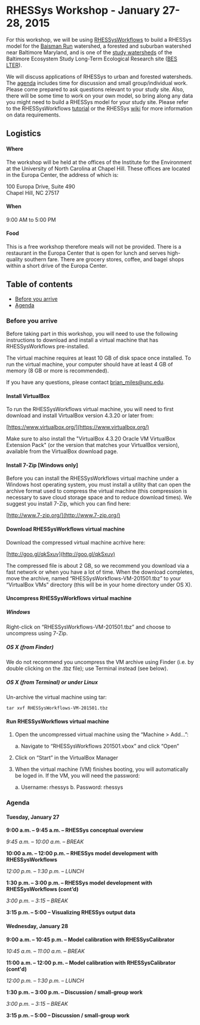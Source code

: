 # RHESSys Workshop - January 27-28, 2015


For this workshop, we will be using [RHESSysWorkflows](https://github.com/selimnairb/RHESSysWorkflows) to build a RHESSys model for the [Baisman Run](http://waterdata.usgs.gov/md/nwis/uv/?site_no=01583580) watershed, a forested and suburban watershed near Baltimore Maryland, and is one of the [study watersheds](http://www.umbc.edu/cuere/BaltimoreWTB/data.html) of the Baltimore Ecosystem Study Long-Term Ecological Research site ([BES LTER](http://www.beslter.org)).

We will discuss applications of RHESSys to urban and forested watersheds.  The [agenda](#agenda) includes time for discussion and small group/individual work.  Please come prepared to ask questions relevant to your study site.  Also, there will be some time to work on your own model, so bring along any data you might need to build a RHESSys model for your study site.  Please refer to the RHESSysWorkflows [tutorial](https://github.com/selimnairb/RHESSysWorkflows#using-rhessysworkflows---introduction) or the RHESSys [wiki](https://github.com/RHESSys/RHESSys/wiki) for more information on data requirements.

## Logistics

#### Where
The workshop will be held at the offices of the Institute for the Environment at the University of North Carolina at Chapel Hill.  These offices are located in the Europa Center, the address of which is:
 
100 Europa Drive, Suite 490  
Chapel Hill, NC 27517

#### When
9:00 AM to 5:00 PM

#### Food
This is a free workshop therefore meals will not be provided.  There is a restaurant in the Europa Center that is open for lunch and serves high-quality southern fare.  There are grocery stores, coffee, and bagel shops within a short drive of the Europa Center.

## Table of contents
- [Before you arrive](#before-you-arrive)
- [Agenda](#agenda)

### Before you arrive
Before taking part in this workshop, you will need to use the following instructions to download and install a virtual machine that has RHESSysWorkflows pre-installed.The virtual machine requires at least 10 GB of disk space once installed.  To run the virtual machine, your computer should have at least 4 GB of memory (8 GB or more is recommended).If you have any questions, please contact brian_miles@unc.edu.

#### Install VirtualBox
To run the RHESSysWorkflows virtual machine, you will need to first download and install VirtualBox version 4.3.20 or later from:[https://www.virtualbox.org/](https://www.virtualbox.org/)Make sure to also install the "VirtualBox 4.3.20 Oracle VM VirtualBox Extension Pack" (or the version that matches your VirtualBox version), available from the VirtualBox download page.
#### Install 7-Zip [Windows only]
Before you can install the RHESSysWorkflows virtual machine under a Windows host operating system, you must install a utility that can open the archive format used to compress the virtual machine (this compression is necessary to save cloud storage space and to reduce download times).  We suggest you install 7-Zip, which you can find here:

[http://www.7-zip.org/](http://www.7-zip.org/)#### Download RHESSysWorkflows virtual machine
Download the compressed virtual machine acrhive here:

[http://goo.gl/qkSxuv](http://goo.gl/qkSxuv)

The compressed file is about 2 GB, so we recommend you download via a fast network or when you have a lot of time.  When the download completes, move the archive, named “RHESSysWorkflows-VM-201501.tbz” to your “VirtualBox VMs” directory (this will be in your home directory under OS X).

#### Uncompress RHESSysWorkflows virtual machine##### WindowsRight-click on “RHESSysWorkflows-VM-201501.tbz” and choose to uncompress using 7-Zip.
##### OS X (from Finder)We do not recommend you uncompress the VM archive using Finder (i.e. by double clicking on the .tbz file); use Terminal instead (see below).##### OS X (from Terminal) or under Linux
Un-archive the virtual machine using tar:    tar xvf RHESSysWorkflows-VM-201501.tbz#### Run RHESSysWorkflows virtual machine1.	Open the uncompressed virtual machine using the “Machine > Add…”:
	a.	Navigate to “RHESSysWorkflows 201501.vbox” and click “Open”2.	Click on “Start” in the VirtualBox Manager3.	When the virtual machine (VM) finishes booting, you will automatically be loged in.  If the VM, you will need the password:
	a.  Username: rhessys	b.	Password: rhessys### Agenda
#### Tuesday, January 27
**9:00 a.m. – 9:45 a.m. – RHESSys conceptual overview***9:45 a.m. – 10:00 a.m. – BREAK***10:00 a.m. – 12:00 p.m. – RHESSys model development with RHESSysWorkflows***12:00 p.m. – 1:30 p.m. – LUNCH***1:30 p.m. – 3:00 p.m. – RHESSys model development with RHESSysWorkflows (cont’d)***3:00 p.m. – 3:15 – BREAK***3:15 p.m. – 5:00 – Visualizing RHESSys output data**#### Wednesday, January 28
**9:00 a.m. – 10:45 p.m. – Model calibration with RHESSysCalibrator***10:45 a.m. – 11:00 a.m. – BREAK***11:00 a.m. – 12:00 p.m. – Model calibration with RHESSysCalibrator (cont'd)***12:00 p.m. – 1:30 p.m. – LUNCH***1:30 p.m. – 3:00 p.m. – Discussion / small-group work***3:00 p.m. – 3:15 – BREAK***3:15 p.m. – 5:00 – Discussion / small-group work**